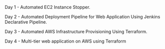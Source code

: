 Day 1 - Automated EC2 Instance Stopper.

Day 2 - Automated Deployment Pipeline for Web Application Using Jenkins Declarative Pipeline.

Day 3 - Automated AWS Infrastructure Provisioning Using Terraform.

Day 4 - Multi-tier web application on AWS using Terraform
